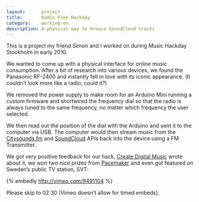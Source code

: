 ```yaml
---
layout:      project
title:       Radio Free Hackday
category:    working-on
description: A physical way to browse SoundCloud tracks
---
```

This is a project my friend Simon and I worked on during Music Hackday Stockholm in early 2010.

We wanted to come up with a physical interface for online music consumption. After a bit of research into various devices, we found the Panasonic RF-2400 and instantly fell in love with its iconic appearance. (It couldn’t look more like a radio, could it?)

We removed the power supply to make room for an Arduino Mini running a custom firmware and shortwired the frequency dial so that the radio is always tuned to the same frequency, no matter which frequency the user selected.

We then read out the position of the dial with the Arduino and sent it to the computer via USB. The computer would then stream music from the [Citysounds.fm][citysounds] and [SoundCloud][soundcloud] APIs back into the device using a FM Transmitter.

We got very positive feedback for our hack, [Create Digital Music][cdm_mhd_sthml] wrote about it, we won two nice prizes from [Pacemaker][pacemaker] and even got featured on Sweden’s public TV station, SVT:

{% embedly http://vimeo.com/9491104 %}

Please skip to 02:30 (Vimeo doesn’t allow for timed embeds).

[soundcloud]:    http://soundcloud.com
[citysounds]:    http://citysounds.fm
[cdm_mhd_sthml]: http://createdigitalmusic.com/2010/02/diy-community-your-web-connected-musical-future-at-music-hackday-stockholm/
[pacemaker]:     http://pacemaker.com